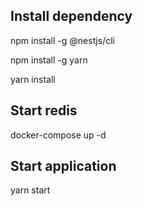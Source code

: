 <h2>Install dependency</h2>
<p>npm install -g @nestjs/cli</p>
<p>npm install -g yarn</p>
<p>yarn install</p>

<h2>Start redis</h2>
<p>docker-compose up -d</p>

<h2>Start application</h2>
<p>yarn start</p>
